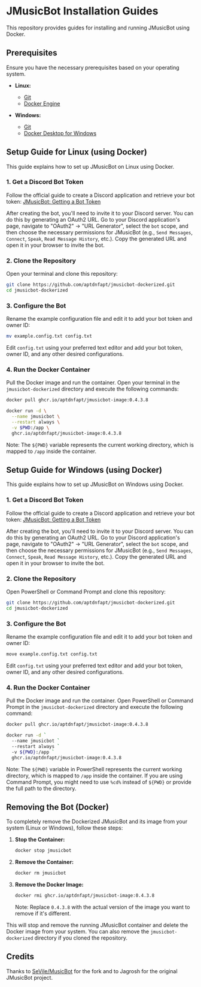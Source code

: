 # JMusicBot Installation Guides

This repository provides guides for installing and running JMusicBot using Docker.

## Prerequisites

Ensure you have the necessary prerequisites based on your operating system.

- **Linux:**
  - [Git](https://git-scm.com/book/en/v2/Getting-Started-Installing-Git)
  - [Docker Engine](https://docs.docker.com/engine/install/)

- **Windows:**
  - [Git](https://git-scm.com/book/en/v2/Getting-Started-Installing-Git)
  - [Docker Desktop for Windows](https://docs.docker.com/desktop/install/windows-install/)

## Setup Guide for Linux (using Docker)

This guide explains how to set up JMusicBot on Linux using Docker.

### 1. Get a Discord Bot Token

Follow the official guide to create a Discord application and retrieve your bot token: [JMusicBot: Getting a Bot Token](https://jmusicbot.com/getting-a-bot-token/)

After creating the bot, you'll need to invite it to your Discord server. You can do this by generating an OAuth2 URL. Go to your Discord application's page, navigate to "OAuth2" -> "URL Generator", select the `bot` scope, and then choose the necessary permissions for JMusicBot (e.g., `Send Messages`, `Connect`, `Speak`, `Read Message History`, etc.). Copy the generated URL and open it in your browser to invite the bot.

### 2. Clone the Repository

Open your terminal and clone this repository:

```bash
git clone https://github.com/aptdnfapt/jmusicbot-dockerized.git
cd jmusicbot-dockerized
```

### 3. Configure the Bot

Rename the example configuration file and edit it to add your bot token and owner ID:

```bash
mv example.config.txt config.txt
```

Edit `config.txt` using your preferred text editor and add your bot token, owner ID, and any other desired configurations.

### 4. Run the Docker Container

Pull the Docker image and run the container. Open your terminal in the `jmusicbot-dockerized` directory and execute the following commands:

```bash
docker pull ghcr.io/aptdnfapt/jmusicbot-image:0.4.3.8

docker run -d \
  --name jmusicbot \
  --restart always \
  -v $PWD:/app \
  ghcr.io/aptdnfapt/jmusicbot-image:0.4.3.8
```
Note: The `${PWD}` variable represents the current working directory, which is mapped to `/app` inside the container.

## Setup Guide for Windows (using Docker)

This guide explains how to set up JMusicBot on Windows using Docker.

### 1. Get a Discord Bot Token

Follow the official guide to create a Discord application and retrieve your bot token: [JMusicBot: Getting a Bot Token](https://jmusicbot.com/getting-a-bot-token/)

After creating the bot, you'll need to invite it to your Discord server. You can do this by generating an OAuth2 URL. Go to your Discord application's page, navigate to "OAuth2" -> "URL Generator", select the `bot` scope, and then choose the necessary permissions for JMusicBot (e.g., `Send Messages`, `Connect`, `Speak`, `Read Message History`, etc.). Copy the generated URL and open it in your browser to invite the bot.

### 2. Clone the Repository

Open PowerShell or Command Prompt and clone this repository:

```bash
git clone https://github.com/aptdnfapt/jmusicbot-dockerized.git
cd jmusicbot-dockerized
```

### 3. Configure the Bot

Rename the example configuration file and edit it to add your bot token and owner ID:

```bash
move example.config.txt config.txt
```

Edit `config.txt` using your preferred text editor and add your bot token, owner ID, and any other desired configurations.

### 4. Run the Docker Container

Pull the Docker image and run the container. Open PowerShell or Command Prompt in the `jmusicbot-dockerized` directory and execute the following command:

```bash
docker pull ghcr.io/aptdnfapt/jmusicbot-image:0.4.3.8

docker run -d `
  --name jmusicbot `
  --restart always `
  -v ${PWD}:/app `
  ghcr.io/aptdnfapt/jmusicbot-image:0.4.3.8
```
Note: The `${PWD}` variable in PowerShell represents the current working directory, which is mapped to `/app` inside the container. If you are using Command Prompt, you might need to use `%cd%` instead of `${PWD}` or provide the full path to the directory.

## Removing the Bot (Docker)

To completely remove the Dockerized JMusicBot and its image from your system (Linux or Windows), follow these steps:

1. **Stop the Container:**
   ```bash
   docker stop jmusicbot
   ```

2. **Remove the Container:**
   ```bash
   docker rm jmusicbot
   ```

3. **Remove the Docker Image:**
   ```bash
   docker rmi ghcr.io/aptdnfapt/jmusicbot-image:0.4.3.8
   ```
   Note: Replace `0.4.3.8` with the actual version of the image you want to remove if it's different.

This will stop and remove the running JMusicBot container and delete the Docker image from your system. You can also remove the `jmusicbot-dockerized` directory if you cloned the repository.

## Credits

Thanks to [SeVile/MusicBot](https://github.com/SeVile/MusicBot) for the fork and to Jagrosh for the original JMusicBot project.
